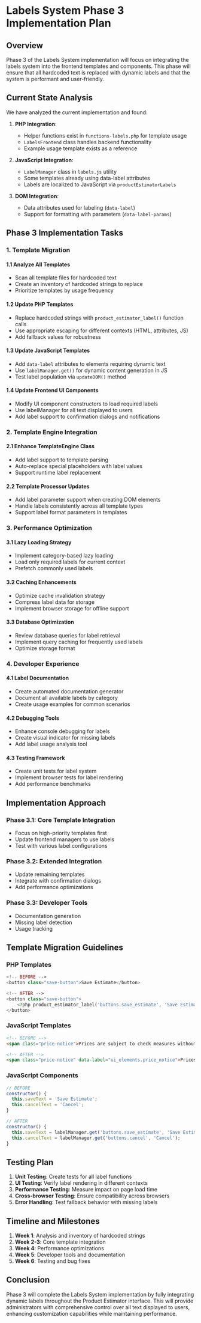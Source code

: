 # Labels System Phase 3 Implementation Plan

## Overview

Phase 3 of the Labels System implementation will focus on integrating the labels system into the frontend templates and components. This phase will ensure that all hardcoded text is replaced with dynamic labels and that the system is performant and user-friendly.

## Current State Analysis

We have analyzed the current implementation and found:

1. **PHP Integration**:
   - Helper functions exist in `functions-labels.php` for template usage
   - `LabelsFrontend` class handles backend functionality
   - Example usage template exists as a reference

2. **JavaScript Integration**:
   - `LabelManager` class in `labels.js` utility
   - Some templates already using data-label attributes
   - Labels are localized to JavaScript via `productEstimatorLabels`

3. **DOM Integration**:
   - Data attributes used for labeling (`data-label`)
   - Support for formatting with parameters (`data-label-params`)

## Phase 3 Implementation Tasks

### 1. Template Migration

#### 1.1 Analyze All Templates
- Scan all template files for hardcoded text
- Create an inventory of hardcoded strings to replace
- Prioritize templates by usage frequency

#### 1.2 Update PHP Templates
- Replace hardcoded strings with `product_estimator_label()` function calls
- Use appropriate escaping for different contexts (HTML, attributes, JS)
- Add fallback values for robustness

#### 1.3 Update JavaScript Templates
- Add `data-label` attributes to elements requiring dynamic text
- Use `labelManager.get()` for dynamic content generation in JS
- Test label population via `updateDOM()` method

#### 1.4 Update Frontend UI Components
- Modify UI component constructors to load required labels
- Use labelManager for all text displayed to users
- Add label support to confirmation dialogs and notifications

### 2. Template Engine Integration

#### 2.1 Enhance TemplateEngine Class
- Add label support to template parsing
- Auto-replace special placeholders with label values
- Support runtime label replacement

#### 2.2 Template Processor Updates
- Add label parameter support when creating DOM elements
- Handle labels consistently across all template types
- Support label format parameters in templates

### 3. Performance Optimization

#### 3.1 Lazy Loading Strategy
- Implement category-based lazy loading
- Load only required labels for current context
- Prefetch commonly used labels

#### 3.2 Caching Enhancements
- Optimize cache invalidation strategy
- Compress label data for storage
- Implement browser storage for offline support

#### 3.3 Database Optimization
- Review database queries for label retrieval
- Implement query caching for frequently used labels
- Optimize storage format

### 4. Developer Experience

#### 4.1 Label Documentation
- Create automated documentation generator
- Document all available labels by category
- Create usage examples for common scenarios

#### 4.2 Debugging Tools
- Enhance console debugging for labels
- Create visual indicator for missing labels
- Add label usage analysis tool

#### 4.3 Testing Framework
- Create unit tests for label system
- Implement browser tests for label rendering
- Add performance benchmarks

## Implementation Approach

### Phase 3.1: Core Template Integration
- Focus on high-priority templates first
- Update frontend managers to use labels
- Test with various label configurations

### Phase 3.2: Extended Integration
- Update remaining templates
- Integrate with confirmation dialogs
- Add performance optimizations

### Phase 3.3: Developer Tools
- Documentation generation
- Missing label detection
- Usage tracking

## Template Migration Guidelines

### PHP Templates
```php
<!-- BEFORE -->
<button class="save-button">Save Estimate</button>

<!-- AFTER -->
<button class="save-button">
    <?php product_estimator_label('buttons.save_estimate', 'Save Estimate'); ?>
</button>
```

### JavaScript Templates
```html
<!-- BEFORE -->
<span class="price-notice">Prices are subject to check measures without notice</span>

<!-- AFTER -->
<span class="price-notice" data-label="ui_elements.price_notice">Prices are subject to check measures without notice</span>
```

### JavaScript Components
```javascript
// BEFORE
constructor() {
  this.saveText = 'Save Estimate';
  this.cancelText = 'Cancel';
}

// AFTER
constructor() {
  this.saveText = labelManager.get('buttons.save_estimate', 'Save Estimate');
  this.cancelText = labelManager.get('buttons.cancel', 'Cancel');
}
```

## Testing Plan

1. **Unit Testing**: Create tests for all label functions
2. **UI Testing**: Verify label rendering in different contexts
3. **Performance Testing**: Measure impact on page load time
4. **Cross-browser Testing**: Ensure compatibility across browsers
5. **Error Handling**: Test fallback behavior with missing labels

## Timeline and Milestones

1. **Week 1**: Analysis and inventory of hardcoded strings
2. **Week 2-3**: Core template integration
3. **Week 4**: Performance optimizations
4. **Week 5**: Developer tools and documentation
5. **Week 6**: Testing and bug fixes

## Conclusion

Phase 3 will complete the Labels System implementation by fully integrating dynamic labels throughout the Product Estimator interface. This will provide administrators with comprehensive control over all text displayed to users, enhancing customization capabilities while maintaining performance.